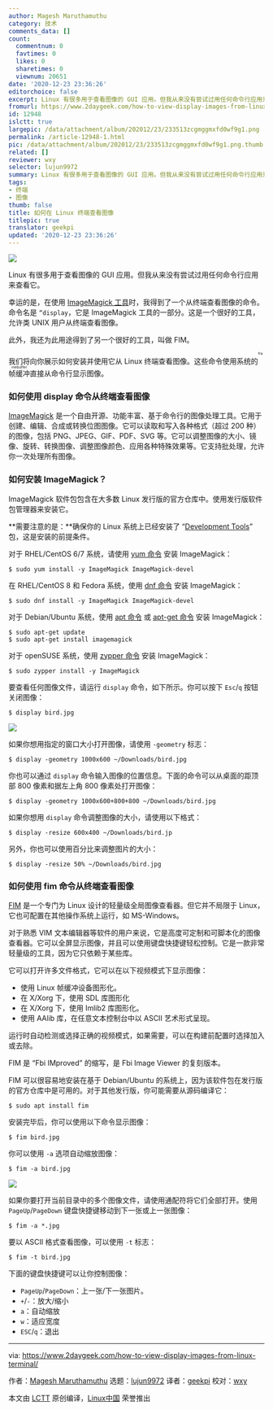 ```yaml
---
author: Magesh Maruthamuthu
category: 技术
comments_data: []
count:
  commentnum: 0
  favtimes: 0
  likes: 0
  sharetimes: 0
  viewnum: 20651
date: '2020-12-23 23:36:26'
editorchoice: false
excerpt: Linux 有很多用于查看图像的 GUI 应用。但我从来没有尝试过用任何命令行应用来查看它。
fromurl: https://www.2daygeek.com/how-to-view-display-images-from-linux-terminal/
id: 12948
islctt: true
largepic: /data/attachment/album/202012/23/233513zcgmggmxfd0wf9g1.png
permalink: /article-12948-1.html
pic: /data/attachment/album/202012/23/233513zcgmggmxfd0wf9g1.png.thumb.jpg
related: []
reviewer: wxy
selector: lujun9972
summary: Linux 有很多用于查看图像的 GUI 应用。但我从来没有尝试过用任何命令行应用来查看它。
tags:
- 终端
- 图像
thumb: false
title: 如何在 Linux 终端查看图像
titlepic: true
translator: geekpi
updated: '2020-12-23 23:36:26'
---
```


![](/data/attachment/album/202012/23/233513zcgmggmxfd0wf9g1.png)


Linux 有很多用于查看图像的 GUI 应用。但我从来没有尝试过用任何命令行应用来查看它。


幸运的是，在使用 [ImageMagick 工具](https://www.2daygeek.com/resize-convert-images-from-linux-command-line/)时，我得到了一个从终端查看图像的命令。命令名是 `“display`，它是 ImageMagick 工具的一部分。这是一个很好的工具，允许类 UNIX 用户从终端查看图像。


此外，我还为此用途得到了另一个很好的工具，叫做 FIM。


我们将向你展示如何安装并使用它从 Linux 终端查看图像。这些命令使用系统的<ruby> 帧缓冲 <rt>  framebuffer </rt></ruby>直接从命令行显示图像。


### 如何使用 display 命令从终端查看图像


[ImageMagick](https://imagemagick.org/) 是一个自由开源、功能丰富、基于命令行的图像处理工具。它用于创建、编辑、合成或转换位图图像。它可以读取和写入各种格式（超过 200 种）的图像，包括 PNG、JPEG、GIF、PDF、SVG 等。它可以调整图像的大小、镜像、旋转、转换图像、调整图像颜色、应用各种特殊效果等。它支持批处理，允许你一次处理所有图像。


### 如何安装 ImageMagick？


ImageMagick 软件包包含在大多数 Linux 发行版的官方仓库中。使用发行版软件包管理器来安装它。


\*\*需要注意的是：\*\*确保你的 Linux 系统上已经安装了 “[Development Tools](https://www.2daygeek.com/install-development-tools-on-ubuntu-debian-arch-linux-mint-fedora-centos-rhel-opensuse/)” 包，这是安装的前提条件。


对于 RHEL/CentOS 6/7 系统，请使用 [yum 命令](https://www.2daygeek.com/linux-yum-command-examples-manage-packages-rhel-centos-systems/) 安装 ImageMagick：



```
$ sudo yum install -y ImageMagick ImageMagick-devel

```

在 RHEL/CentOS 8 和 Fedora 系统，使用 [dnf 命令](https://www.2daygeek.com/linux-dnf-command-examples-manage-packages-fedora-centos-rhel-systems/) 安装 ImageMagick：



```
$ sudo dnf install -y ImageMagick ImageMagick-devel

```

对于 Debian/Ubuntu 系统，使用 [apt 命令](https://www.2daygeek.com/apt-command-examples-manage-packages-debian-ubuntu-systems/) 或 [apt-get 命令](https://www.2daygeek.com/apt-get-apt-cache-command-examples-manage-packages-debian-ubuntu-systems/) 安装 ImageMagick：



```
$ sudo apt-get update
$ sudo apt-get install imagemagick

```

对于 openSUSE 系统，使用 [zypper 命令](https://www.2daygeek.com/zypper-command-examples-manage-packages-opensuse-system/) 安装 ImageMagick：



```
$ sudo zypper install -y ImageMagick

```

要查看任何图像文件，请运行 `display` 命令，如下所示。你可以按下 `Esc`/`q` 按钮关闭图像：



```
$ display bird.jpg

```

![](/data/attachment/album/202012/23/233626b82n8kep3wite5w7.jpg)


如果你想用指定的窗口大小打开图像，请使用 `-geometry` 标志：



```
$ display -geometry 1000x600 ~/Downloads/bird.jpg

```

你也可以通过 `display` 命令输入图像的位置信息。下面的命令可以从桌面的距顶部 800 像素和据左上角 800 像素处打开图像：



```
$ display -geometry 1000x600+800+800 ~/Downloads/bird.jpg

```

如果你想用 `display` 命令调整图像的大小，请使用以下格式：



```
$ display -resize 600x400 ~/Downloads/bird.jp

```

另外，你也可以使用百分比来调整图片的大小：



```
$ display -resize 50% ~/Downloads/bird.jpg

```

### 如何使用 fim 命令从终端查看图像


[FIM](https://www.nongnu.org/fbi-improved/#docs) 是一个专门为 Linux 设计的轻量级全局图像查看器。但它并不局限于 Linux，它也可配置在其他操作系统上运行，如 MS-Windows。


对于熟悉 VIM 文本编辑器等软件的用户来说，它是高度可定制和可脚本化的图像查看器。它可以全屏显示图像，并且可以使用键盘快捷键轻松控制。它是一款非常轻量级的工具，因为它只依赖于某些库。


它可以打开许多文件格式，它可以在以下视频模式下显示图像：


* 使用 Linux 帧缓冲设备图形化。
* 在 X/Xorg 下，使用 SDL 库图形化
* 在 X/Xorg 下，使用 Imlib2 库图形化。
* 使用 AAlib 库，在任意文本控制台中以 ASCII 艺术形式呈现。


运行时自动检测或选择正确的视频模式，如果需要，可以在构建前配置时选择加入或去除。


FIM 是 “Fbi IMproved” 的缩写，是 Fbi Image Viewer 的复刻版本。


FIM 可以很容易地安装在基于 Debian/Ubuntu 的系统上，因为该软件包在发行版的官方仓库中是可用的。对于其他发行版，你可能需要从源码编译它：



```
$ sudo apt install fim

```

安装完毕后，你可以使用以下命令显示图像：



```
$ fim bird.jpg

```

你可以使用 `-a` 选项自动缩放图像：



```
$ fim -a bird.jpg

```

![](/data/attachment/album/202012/23/233627q78pyz0up8s0ylps.jpg)


如果你要打开当前目录中的多个图像文件，请使用通配符将它们全部打开。使用 `PageUp`/`PageDown` 键盘快捷键移动到下一张或上一张图像：



```
$ fim -a *.jpg

```

要以 ASCII 格式查看图像，可以使用 `-t` 标志：



```
$ fim -t bird.jpg

```

下面的键盘快捷键可以让你控制图像：


* `PageUp`/`PageDown`：上一张/下一张图片。
* `+`/`-`：放大/缩小
* `a`：自动缩放
* `w`：适应宽度
* `ESC`/`q`：退出




---


via: <https://www.2daygeek.com/how-to-view-display-images-from-linux-terminal/>


作者：[Magesh Maruthamuthu](https://www.2daygeek.com/author/magesh/) 选题：[lujun9972](https://github.com/lujun9972) 译者：[geekpi](https://github.com/geekpi) 校对：[wxy](https://github.com/wxy)


本文由 [LCTT](https://github.com/LCTT/TranslateProject) 原创编译，[Linux中国](https://linux.cn/) 荣誉推出
